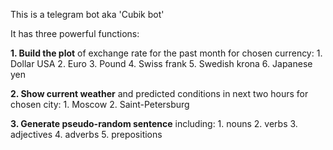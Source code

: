 This is a telegram bot aka 'Cubik bot'

It has three powerful functions:

**1. Build the plot** of exchange rate for the past month for chosen currency:
	1. Dollar USA
	2. Euro
	3. Pound
	4. Swiss frank
	5. Swedish krona
	6. Japanese yen
	
**2. Show current weather** and predicted conditions in next two hours for chosen city:
	1. Moscow
	2. Saint-Petersburg
	
**3. Generate pseudo-random sentence** including:
	1. nouns
	2. verbs
	3. adjectives
	4. adverbs
	5. prepositions
